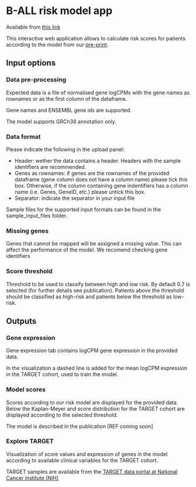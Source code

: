 # B-ALL risk model app

Available from [this link](https://aclosa.shinyapps.io/bALL_predictor_model/)

This interactive web application allows to calculate risk scores for patients according to the model from our [pre-print](https://www.biorxiv.org/content/10.1101/2021.12.13.472370v3).

## Input options

### Data pre-processing

Expected data is a file of normalised gene logCPMs with the gene names as rownames or as the first column of the dataframe.

Gene names and ENSEMBL gene ids are supported.

The model supports GRCh38 annotation only.

### Data format

Please indicate the following in the upload panel:
* Header: wether the data contains a header. Headers with the sample identifiers are recommended.
* Genes as rownames: if genes are the rownames of the provided dataframe (gene column does not have a column name) please tick this box. Otherwise, if the column containing gene indentifiers has a column name (i.e. Genes, GeneID, etc.) please untick this box.
* Separator: indicate the separator in your input file

Sample files for the supported input formats can be found in the sample_input_files folder. 
                    
### Missing genes

Genes that cannot be mapped will be assigned a missing value. This can affect the performance of the model. We recomend checking gene identifiers

### Score threshold
Threshold to be used to classify between high and low risk. By default 0.7 is selected (for further details see publication). Patients above the threshold should be classified as high-risk and patients below the threshold as low-risk.

## Outputs

### Gene expression

Gene expression tab contains logCPM gene expression in the provided data.

In the visualization a dashed line is added for the mean logCPM expression in the TARGET cohort, used to train the model.

### Model scores

Scores according to our risk model are displayed for the provided data. Below the Kaplan-Meyer and score distribution for the TARGET cohort are displayed according to the selected threshold.

The model is described in the publication [REF coming soon]

### Explore TARGET

Visualization of score values and expression of genes in the model according to available clinical variables for the TARGET cohort.

TARGET samples are available from  the [TARGET data portal at National Cancer institute (NIH)](https://ocg.cancer.gov/programs/target/data-matrix)
                    
